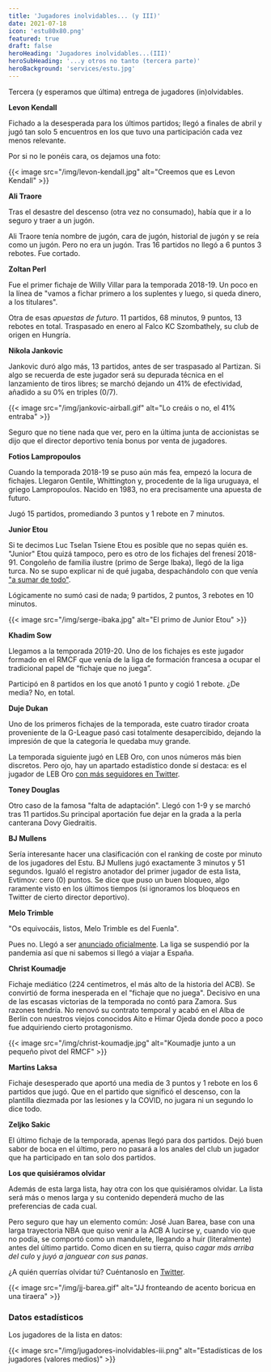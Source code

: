 ```yaml
---
title: 'Jugadores inolvidables... (y III)'
date: 2021-07-18
icon: 'estu80x80.png'
featured: true
draft: false
heroHeading: 'Jugadores inolvidables...(III)'
heroSubHeading: '...y otros no tanto (tercera parte)'
heroBackground: 'services/estu.jpg'
---
```


Tercera (y esperamos que última) entrega de jugadores (in)olvidables.

**Levon Kendall**

Fichado a la desesperada para los últimos partidos; llegó a finales de abril y jugó tan solo 5 encuentros en los que tuvo una participación cada vez menos relevante.

Por si no le ponéis cara, os dejamos una foto:

{{< image src="/img/levon-kendall.jpg" alt="Creemos que es Levon Kendall" >}}

**Ali Traore**

Tras el desastre del descenso (otra vez no consumado), había que ir a lo seguro y traer a un jugón.

Ali Traore tenía nombre de jugón, cara de jugón, historial de jugón y se reía como un jugón. Pero no era un jugón. Tras 16 partidos no llegó a 6 puntos 3 rebotes. Fue cortado.

**Zoltan Perl**

Fue el primer fichaje de Willy Villar para la temporada 2018-19. Un poco en la línea de "vamos a fichar primero a los suplentes y luego, si queda dinero, a los titulares".

Otra de esas *apuestas de futuro*. 11 partidos, 68 minutos, 9 puntos, 13 rebotes en total. Traspasado en enero al Falco KC Szombathely, su club de origen en Hungría.

**Nikola Jankovic**

Jankovic duró algo más, 13 partidos, antes de ser traspasado al Partizan. Si algo se recuerda de este jugador será su depurada técnica en el lanzamiento de tiros libres; se marchó dejando un 41% de efectividad, añadido a su 0% en triples (0/7).

{{< image src="/img/jankovic-airball.gif" alt="Lo creáis o no, el 41% entraba" >}}

Seguro que no tiene nada que ver, pero en la última junta de accionistas se dijo que el director deportivo tenía bonus por venta de jugadores.

**Fotios Lampropoulos**

Cuando la temporada 2018-19 se puso aún más fea, empezó la locura de fichajes. Llegaron Gentile, Whittington y, procedente de la liga uruguaya, el griego Lampropoulos. Nacido en 1983, no era precisamente una apuesta de futuro.

Jugó 15 partidos, promediando 3 puntos y 1 rebote en 7 minutos.

**Junior Etou**

Si te decimos Luc Tselan Tsiene Etou es posible que no sepas quién es. "Junior" Etou quizá tampoco, pero es otro de los fichajes del frenesí 2018-91. Congoleño de familia ilustre (primo de Serge Ibaka), llegó de la liga turca. No se supo explicar ni de qué jugaba, despachándolo con que venía ["a sumar de todo"](https://www.movistarestudiantes.com/masculino/junior-etou-refuerzo-para-movistar-estudiantes/).

Lógicamente no sumó casi de nada; 9 partidos, 2 puntos, 3 rebotes en 10 minutos.

{{< image src="/img/serge-ibaka.jpg" alt="El primo de Junior Etou" >}}

**Khadim Sow**

Llegamos a la temporada 2019-20. Uno de los fichajes es este jugador formado en el RMCF que venía de la liga de formación francesa a ocupar el tradicional papel de “fichaje que no juega”.

Participó en 8 partidos en los que anotó 1 punto y cogió 1 rebote. ¿De media? No, en total.

**Duje Dukan**

Uno de los primeros fichajes de la temporada, este cuatro tirador croata proveniente de la G-League pasó casi totalmente desapercibido, dejando la impresión de que la categoría le quedaba muy grande.

La temporada siguiente jugó en LEB Oro, con unos números más bien discretos. Pero ojo, hay un apartado estadístico donde sí destaca: es el jugador de LEB Oro [con más seguidores en Twitter](https://zonadebasquet.com/2020/10/28/oro-20-21-los-jugadores-mas-seguidos-tw-ig/).

**Toney Douglas**

Otro caso de la famosa "falta de adaptación". Llegó con 1-9 y se marchó tras 11 partidos.Su principal aportación fue dejar en la grada a la perla canterana Dovy Giedraitis.

**BJ Mullens**

Sería interesante hacer una clasificación con el ranking de coste por minuto de los jugadores del Estu. BJ Mullens jugó exactamente 3 minutos y 51 segundos. Igualó el registro anotador del primer jugador de esta lista, Evtimov: cero (0) puntos. Se dice que puso un buen bloqueo, algo raramente visto en los últimos tiempos (si ignoramos los bloqueos en Twitter de cierto director deportivo).

**Melo Trimble**

"Os equivocáis, listos, Melo Trimble es del Fuenla".

Pues no. Llegó a ser [anunciado oficialmente](https://www.movistarestudiantes.com/masculino/altas-bajas/melo-trimble-firma-con-movistar-estu/). La liga se suspendió por la pandemia así que ni sabemos si llegó a viajar a España.

**Christ Koumadje**

Fichaje mediático (224 centímetros, el más alto de la historia del ACB). Se convirtió de forma inesperada en el "fichaje que no juega". Decisivo en una de las escasas victorias de la temporada no contó para Zamora. Sus razones tendría. No renovó su contrato temporal y acabó en el Alba de Berlín con nuestros viejos conocidos Aito e Himar Ojeda donde poco a poco fue adquiriendo cierto protagonismo.

{{< image src="/img/christ-koumadje.jpg" alt="Koumadje junto a un pequeño pivot del RMCF" >}}

**Martins Laksa**

Fichaje desesperado que aportó una media de 3 puntos y 1 rebote en los 6 partidos que jugó. Que en el partido que significó el descenso, con la plantilla diezmada por las lesiones y la COVID, no jugara ni un segundo lo dice todo.

**Zeljko Sakic**

El último fichaje de la temporada, apenas llegó para dos partidos. Dejó buen sabor de boca en el último, pero no pasará a los anales del club un jugador que ha participado en tan solo dos partidos.

**Los que quisiéramos olvidar**

Además de esta larga lista, hay otra con los que quisiéramos olvidar. La lista será más o menos larga y su contenido dependerá mucho de las preferencias de cada cual.

Pero seguro que hay un elemento común: José Juan Barea, base con una larga trayectoria NBA que quiso venir a la ACB A lucirse y, cuando vio que no podía, se comportó como un mandulete, llegando a huir (literalmente) antes del último partido. Como dicen en su tierra, quiso *cagar más arriba del culo* y *juyó a janguear con sus panas*.

¿A quién querrías olvidar tú? Cuéntanoslo en [Twitter](https://twitter.com/NuestroEstu).

{{< image src="/img/jj-barea.gif" alt="JJ fronteando de acento boricua en una tiraera" >}}

### Datos estadísticos

Los jugadores de la lista en datos:

{{< image src="/img/jugadores-inolvidables-iii.png" alt="Estadísticas de los jugadores (valores medios)" >}}

